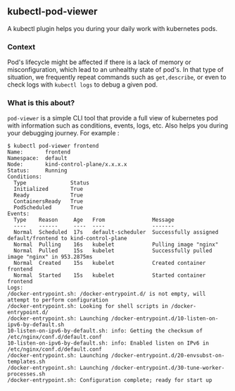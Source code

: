 ## kubectl-pod-viewer

A kubectl plugin helps you during your daily work with kubernetes pods.

### Context
Pod's lifecycle might be affected if there is a lack of memory or misconfiguration, which lead to an unhealthy state of pod's. In that type of situation, we frequently repeat commands such as `get,describe`,
or even to check logs with `kubectl logs` to debug a given pod.

### What is this about?

`pod-viewer` is a simple CLI tool that provide a full view of kubernetes pod with information such as conditions, events, logs, etc. Also helps you during your debugging journey. For example :

```shell
$ kubectl pod-viewer frontend
Name:       frontend
Namespace:  default
Node:       kind-control-plane/x.x.x.x
Status:     Running
Conditions:
  Type              Status
  Initialized       True 
  Ready             True 
  ContainersReady   True 
  PodScheduled      True 
Events:
  Type    Reason     Age   From               Message
  ----    ------     ----  ----               -------
  Normal  Scheduled  17s   default-scheduler  Successfully assigned default/frontend to kind-control-plane
  Normal  Pulling    16s   kubelet            Pulling image "nginx"
  Normal  Pulled     15s   kubelet            Successfully pulled image "nginx" in 953.2875ms
  Normal  Created    15s   kubelet            Created container frontend
  Normal  Started    15s   kubelet            Started container frontend
Logs:  
/docker-entrypoint.sh: /docker-entrypoint.d/ is not empty, will attempt to perform configuration
/docker-entrypoint.sh: Looking for shell scripts in /docker-entrypoint.d/
/docker-entrypoint.sh: Launching /docker-entrypoint.d/10-listen-on-ipv6-by-default.sh
10-listen-on-ipv6-by-default.sh: info: Getting the checksum of /etc/nginx/conf.d/default.conf
10-listen-on-ipv6-by-default.sh: info: Enabled listen on IPv6 in /etc/nginx/conf.d/default.conf
/docker-entrypoint.sh: Launching /docker-entrypoint.d/20-envsubst-on-templates.sh
/docker-entrypoint.sh: Launching /docker-entrypoint.d/30-tune-worker-processes.sh
/docker-entrypoint.sh: Configuration complete; ready for start up

```
